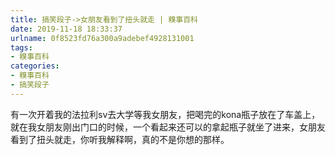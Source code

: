 ```yaml
---
title: 搞笑段子->女朋友看到了扭头就走 | 糗事百科
date: 2019-11-18 18:33:37
urlname: 0f8523fd76a300a9adebef4928131001
tags: 
- 糗事百科
categories:
- 糗事百科
- 搞笑段子
---
```

有一次开着我的法拉利sv去大学等我女朋友，把喝完的kona瓶子放在了车盖上，就在我女朋友刚出门口的时候，一个看起来还可以的拿起瓶子就坐了进来，女朋友看到了扭头就走，你听我解释啊，真的不是你想的那样。


